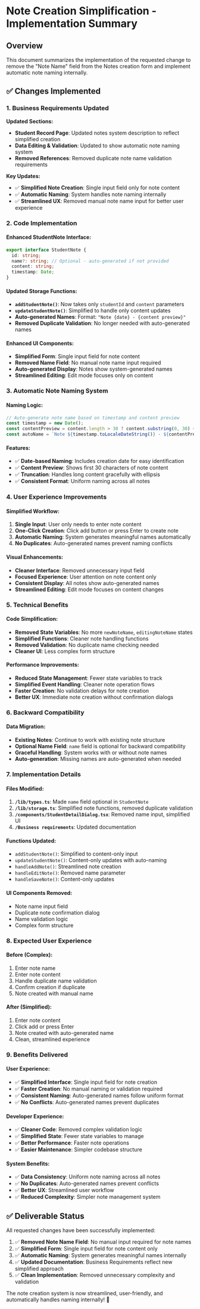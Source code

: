 # Note Creation Simplification - Implementation Summary

## Overview
This document summarizes the implementation of the requested change to remove the "Note Name" field from the Notes creation form and implement automatic note naming internally.

## ✅ Changes Implemented

### 1. Business Requirements Updated
**Updated Sections:**
- **Student Record Page**: Updated notes system description to reflect simplified creation
- **Data Editing & Validation**: Updated to show automatic note naming system
- **Removed References**: Removed duplicate note name validation requirements

**Key Updates:**
- ✅ **Simplified Note Creation**: Single input field only for note content
- ✅ **Automatic Naming**: System handles note naming internally
- ✅ **Streamlined UX**: Removed manual note name input for better user experience

### 2. Code Implementation

#### **Enhanced StudentNote Interface:**
```typescript
export interface StudentNote {
  id: string;
  name?: string; // Optional - auto-generated if not provided
  content: string;
  timestamp: Date;
}
```

#### **Updated Storage Functions:**
- **`addStudentNote()`**: Now takes only `studentId` and `content` parameters
- **`updateStudentNote()`**: Simplified to handle only content updates
- **Auto-generated Names**: Format: `"Note {date} - {content preview}"`
- **Removed Duplicate Validation**: No longer needed with auto-generated names

#### **Enhanced UI Components:**
- **Simplified Form**: Single input field for note content
- **Removed Name Field**: No manual note name input required
- **Auto-generated Display**: Notes show system-generated names
- **Streamlined Editing**: Edit mode focuses only on content

### 3. Automatic Note Naming System

#### **Naming Logic:**
```typescript
// Auto-generate note name based on timestamp and content preview
const timestamp = new Date();
const contentPreview = content.length > 30 ? content.substring(0, 30) + '...' : content;
const autoName = `Note ${timestamp.toLocaleDateString()} - ${contentPreview}`;
```

#### **Features:**
- ✅ **Date-based Naming**: Includes creation date for easy identification
- ✅ **Content Preview**: Shows first 30 characters of note content
- ✅ **Truncation**: Handles long content gracefully with ellipsis
- ✅ **Consistent Format**: Uniform naming across all notes

### 4. User Experience Improvements

#### **Simplified Workflow:**
1. **Single Input**: User only needs to enter note content
2. **One-Click Creation**: Click add button or press Enter to create note
3. **Automatic Naming**: System generates meaningful names automatically
4. **No Duplicates**: Auto-generated names prevent naming conflicts

#### **Visual Enhancements:**
- **Cleaner Interface**: Removed unnecessary input field
- **Focused Experience**: User attention on note content only
- **Consistent Display**: All notes show auto-generated names
- **Streamlined Editing**: Edit mode focuses on content changes

### 5. Technical Benefits

#### **Code Simplification:**
- **Removed State Variables**: No more `newNoteName`, `editingNoteName` states
- **Simplified Functions**: Cleaner note handling functions
- **Removed Validation**: No duplicate name checking needed
- **Cleaner UI**: Less complex form structure

#### **Performance Improvements:**
- **Reduced State Management**: Fewer state variables to track
- **Simplified Event Handling**: Cleaner note operation flows
- **Faster Creation**: No validation delays for note creation
- **Better UX**: Immediate note creation without confirmation dialogs

### 6. Backward Compatibility

#### **Data Migration:**
- **Existing Notes**: Continue to work with existing note structure
- **Optional Name Field**: `name` field is optional for backward compatibility
- **Graceful Handling**: System works with or without note names
- **Auto-generation**: Missing names are auto-generated when needed

### 7. Implementation Details

#### **Files Modified:**
1. **`/lib/types.ts`**: Made `name` field optional in `StudentNote`
2. **`/lib/storage.ts`**: Simplified note functions, removed duplicate validation
3. **`/components/StudentDetailDialog.tsx`**: Removed name input, simplified UI
4. **`/Business requirements`**: Updated documentation

#### **Functions Updated:**
- `addStudentNote()`: Simplified to content-only input
- `updateStudentNote()`: Content-only updates with auto-naming
- `handleAddNote()`: Streamlined note creation
- `handleEditNote()`: Removed name parameter
- `handleSaveNote()`: Content-only updates

#### **UI Components Removed:**
- Note name input field
- Duplicate note confirmation dialog
- Name validation logic
- Complex form structure

### 8. Expected User Experience

#### **Before (Complex):**
1. Enter note name
2. Enter note content
3. Handle duplicate name validation
4. Confirm creation if duplicate
5. Note created with manual name

#### **After (Simplified):**
1. Enter note content
2. Click add or press Enter
3. Note created with auto-generated name
4. Clean, streamlined experience

### 9. Benefits Delivered

#### **User Experience:**
- ✅ **Simplified Interface**: Single input field for note creation
- ✅ **Faster Creation**: No manual naming or validation required
- ✅ **Consistent Naming**: Auto-generated names follow uniform format
- ✅ **No Conflicts**: Auto-generated names prevent duplicates

#### **Developer Experience:**
- ✅ **Cleaner Code**: Removed complex validation logic
- ✅ **Simplified State**: Fewer state variables to manage
- ✅ **Better Performance**: Faster note operations
- ✅ **Easier Maintenance**: Simpler codebase structure

#### **System Benefits:**
- ✅ **Data Consistency**: Uniform note naming across all notes
- ✅ **No Duplicates**: Auto-generated names prevent conflicts
- ✅ **Better UX**: Streamlined user workflow
- ✅ **Reduced Complexity**: Simpler note management system

## ✅ Deliverable Status

All requested changes have been successfully implemented:

1. ✅ **Removed Note Name Field**: No manual input required for note names
2. ✅ **Simplified Form**: Single input field for note content only
3. ✅ **Automatic Naming**: System generates meaningful names internally
4. ✅ **Updated Documentation**: Business Requirements reflect new simplified approach
5. ✅ **Clean Implementation**: Removed unnecessary complexity and validation

The note creation system is now streamlined, user-friendly, and automatically handles naming internally! 🎉

